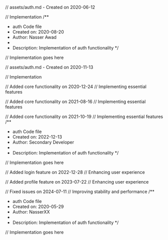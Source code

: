// assets/auth.md - Created on 2020-06-12

// Implementation
/**
 * auth Code file
 * Created on: 2020-08-20
 * Author: Nasser Awad
 *
 * Description: Implementation of auth functionality
 */
 
// Implementation goes here

// assets/auth.md - Created on 2020-11-13

// Implementation

// Added core functionality on 2020-12-24
// Implementing essential features

// Added core functionality on 2021-08-16
// Implementing essential features

// Added core functionality on 2021-10-19
// Implementing essential features
/**
 * auth Code file
 * Created on: 2022-12-13
 * Author: Secondary Developer
 *
 * Description: Implementation of auth functionality
 */
 
// Implementation goes here


// Added login feature on 2022-12-28
// Enhancing user experience

// Added profile feature on 2023-07-22
// Enhancing user experience

// Fixed issues on 2024-07-11
// Improving stability and performance
/**
 * auth Code file
 * Created on: 2020-05-29
 * Author: NasserXX
 *
 * Description: Implementation of auth functionality
 */
 
// Implementation goes here

